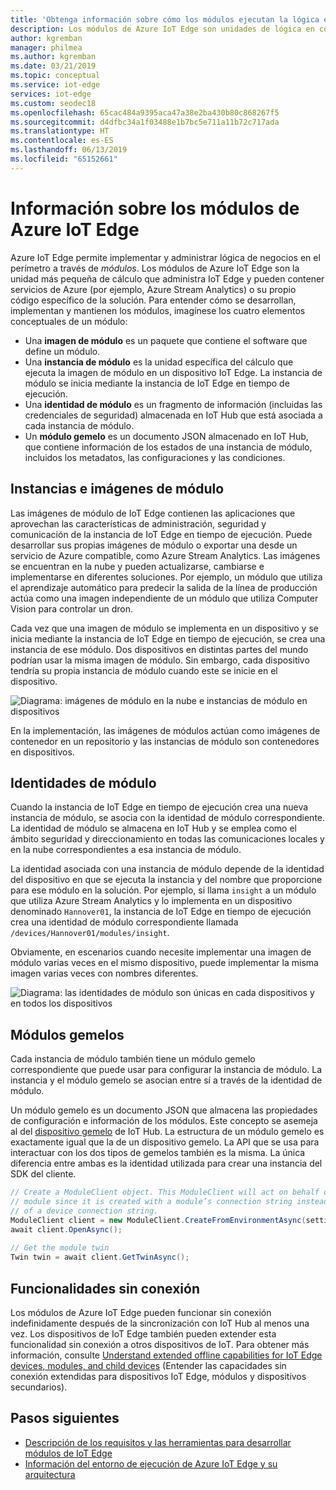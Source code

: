 ```yaml
---
title: 'Obtenga información sobre cómo los módulos ejecutan la lógica en los dispositivos: Azure IoT Edge | Microsoft Docs'
description: Los módulos de Azure IoT Edge son unidades de lógica en contenedores que se pueden implementar y administrar de forma remota para que pueda ejecutar la lógica de negocios en dispositivos IoT Edge
author: kgremban
manager: philmea
ms.author: kgremban
ms.date: 03/21/2019
ms.topic: conceptual
ms.service: iot-edge
services: iot-edge
ms.custom: seodec18
ms.openlocfilehash: 65cac484a9395aca47a38e2ba430b80c868267f5
ms.sourcegitcommit: d4dfbc34a1f03488e1b7bc5e711a11b72c717ada
ms.translationtype: HT
ms.contentlocale: es-ES
ms.lasthandoff: 06/13/2019
ms.locfileid: "65152661"
---
```

# <a name="understand-azure-iot-edge-modules"></a>Información sobre los módulos de Azure IoT Edge

Azure IoT Edge permite implementar y administrar lógica de negocios en el perímetro a través de *módulos*. Los módulos de Azure IoT Edge son la unidad más pequeña de cálculo que administra IoT Edge y pueden contener servicios de Azure (por ejemplo, Azure Stream Analytics) o su propio código específico de la solución. Para entender cómo se desarrollan, implementan y mantienen los módulos, imagínese los cuatro elementos conceptuales de un módulo:

* Una **imagen de módulo** es un paquete que contiene el software que define un módulo.
* Una **instancia de módulo** es la unidad específica del cálculo que ejecuta la imagen de módulo en un dispositivo IoT Edge. La instancia de módulo se inicia mediante la instancia de IoT Edge en tiempo de ejecución.
* Una **identidad de módulo** es un fragmento de información (incluidas las credenciales de seguridad) almacenada en IoT Hub que está asociada a cada instancia de módulo.
* Un **módulo gemelo** es un documento JSON almacenado en IoT Hub, que contiene información de los estados de una instancia de módulo, incluidos los metadatos, las configuraciones y las condiciones. 

## <a name="module-images-and-instances"></a>Instancias e imágenes de módulo

Las imágenes de módulo de IoT Edge contienen las aplicaciones que aprovechan las características de administración, seguridad y comunicación de la instancia de IoT Edge en tiempo de ejecución. Puede desarrollar sus propias imágenes de módulo o exportar una desde un servicio de Azure compatible, como Azure Stream Analytics.
Las imágenes se encuentran en la nube y pueden actualizarse, cambiarse e implementarse en diferentes soluciones. Por ejemplo, un módulo que utiliza el aprendizaje automático para predecir la salida de la línea de producción actúa como una imagen independiente de un módulo que utiliza Computer Vision para controlar un dron. 

Cada vez que una imagen de módulo se implementa en un dispositivo y se inicia mediante la instancia de IoT Edge en tiempo de ejecución, se crea una instancia de ese módulo. Dos dispositivos en distintas partes del mundo podrían usar la misma imagen de módulo. Sin embargo, cada dispositivo tendría su propia instancia de módulo cuando este se inicie en el dispositivo. 

![Diagrama: imágenes de módulo en la nube e instancias de módulo en dispositivos](./media/iot-edge-modules/image_instance.png)

En la implementación, las imágenes de módulos actúan como imágenes de contenedor en un repositorio y las instancias de módulo son contenedores en dispositivos. 

<!--
As use cases for Azure IoT Edge grow, new types of module images and instances will be created. For example, resource constrained devices cannot run containers so may require module images that exist as dynamic link libraries and instances that are executables. 
-->

## <a name="module-identities"></a>Identidades de módulo

Cuando la instancia de IoT Edge en tiempo de ejecución crea una nueva instancia de módulo, se asocia con la identidad de módulo correspondiente. La identidad de módulo se almacena en IoT Hub y se emplea como el ámbito seguridad y direccionamiento en todas las comunicaciones locales y en la nube correspondientes a esa instancia de módulo.

La identidad asociada con una instancia de módulo depende de la identidad del dispositivo en que se ejecuta la instancia y del nombre que proporcione para ese módulo en la solución. Por ejemplo, si llama `insight` a un módulo que utiliza Azure Stream Analytics y lo implementa en un dispositivo denominado `Hannover01`, la instancia de IoT Edge en tiempo de ejecución crea una identidad de módulo correspondiente llamada `/devices/Hannover01/modules/insight`.

Obviamente, en escenarios cuando necesite implementar una imagen de módulo varias veces en el mismo dispositivo, puede implementar la misma imagen varias veces con nombres diferentes.

![Diagrama: las identidades de módulo son únicas en cada dispositivos y en todos los dispositivos](./media/iot-edge-modules/identity.png)

## <a name="module-twins"></a>Módulos gemelos

Cada instancia de módulo también tiene un módulo gemelo correspondiente que puede usar para configurar la instancia de módulo. La instancia y el módulo gemelo se asocian entre sí a través de la identidad de módulo. 

Un módulo gemelo es un documento JSON que almacena las propiedades de configuración e información de los módulos. Este concepto se asemeja al del [dispositivo gemelo](../iot-hub/iot-hub-devguide-device-twins.md) de IoT Hub. La estructura de un módulo gemelo es exactamente igual que la de un dispositivo gemelo. La API que se usa para interactuar con los dos tipos de gemelos también es la misma. La única diferencia entre ambas es la identidad utilizada para crear una instancia del SDK del cliente. 

```csharp
// Create a ModuleClient object. This ModuleClient will act on behalf of a 
// module since it is created with a module’s connection string instead 
// of a device connection string. 
ModuleClient client = new ModuleClient.CreateFromEnvironmentAsync(settings); 
await client.OpenAsync(); 
 
// Get the module twin 
Twin twin = await client.GetTwinAsync(); 
```

## <a name="offline-capabilities"></a>Funcionalidades sin conexión

Los módulos de Azure IoT Edge pueden funcionar sin conexión indefinidamente después de la sincronización con IoT Hub al menos una vez. Los dispositivos de IoT Edge también pueden extender esta funcionalidad sin conexión a otros dispositivos de IoT. Para obtener más información, consulte [Understand extended offline capabilities for IoT Edge devices, modules, and child devices](offline-capabilities.md) (Entender las capacidades sin conexión extendidas para dispositivos IoT Edge, módulos y dispositivos secundarios).

## <a name="next-steps"></a>Pasos siguientes
 - [Descripción de los requisitos y las herramientas para desarrollar módulos de IoT Edge](module-development.md)
 - [Información del entorno de ejecución de Azure IoT Edge y su arquitectura](iot-edge-runtime.md)

